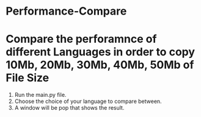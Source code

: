 # Performance-Compare
# Compare the perforamnce of different Languages in order to copy 10Mb, 20Mb, 30Mb, 40Mb, 50Mb  of File Size

1) Run the main.py file.
2) Choose the choice of your language to compare between.
2) A window will be pop that shows the result.

